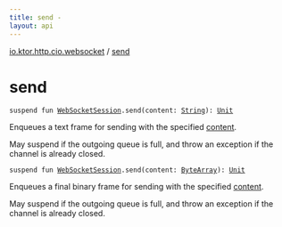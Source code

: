 ```yaml
---
title: send - 
layout: api
---
```


<div class='api-docs-breadcrumbs'><a href="index.html">io.ktor.http.cio.websocket</a> / <a href="./send.html">send</a></div>

# send

<div class="overload-group" markdown="1">

<div class="signature"><code><span class="keyword">suspend</span> <span class="keyword">fun </span><a href="-web-socket-session/index.html"><span class="identifier">WebSocketSession</span></a><span class="symbol">.</span><span class="identifier">send</span><span class="symbol">(</span><span class="parameterName" id="io.ktor.http.cio.websocket$send(io.ktor.http.cio.websocket.WebSocketSession, kotlin.String)/content">content</span><span class="symbol">:</span>&nbsp;<a href="https://kotlinlang.org/api/latest/jvm/stdlib/kotlin/-string/index.html"><span class="identifier">String</span></a><span class="symbol">)</span><span class="symbol">: </span><a href="https://kotlinlang.org/api/latest/jvm/stdlib/kotlin/-unit/index.html"><span class="identifier">Unit</span></a></code></div>

Enqueues a text frame for sending with the specified <a href="send.html#io.ktor.http.cio.websocket$send(io.ktor.http.cio.websocket.WebSocketSession, kotlin.String)/content">content</a>.

May suspend if the outgoing queue is full, and throw an exception if the channel is already closed.

</div>
<div class="overload-group" markdown="1">

<div class="signature"><code><span class="keyword">suspend</span> <span class="keyword">fun </span><a href="-web-socket-session/index.html"><span class="identifier">WebSocketSession</span></a><span class="symbol">.</span><span class="identifier">send</span><span class="symbol">(</span><span class="parameterName" id="io.ktor.http.cio.websocket$send(io.ktor.http.cio.websocket.WebSocketSession, kotlin.ByteArray)/content">content</span><span class="symbol">:</span>&nbsp;<a href="https://kotlinlang.org/api/latest/jvm/stdlib/kotlin/-byte-array/index.html"><span class="identifier">ByteArray</span></a><span class="symbol">)</span><span class="symbol">: </span><a href="https://kotlinlang.org/api/latest/jvm/stdlib/kotlin/-unit/index.html"><span class="identifier">Unit</span></a></code></div>

Enqueues a final binary frame for sending with the specified <a href="send.html#io.ktor.http.cio.websocket$send(io.ktor.http.cio.websocket.WebSocketSession, kotlin.ByteArray)/content">content</a>.

May suspend if the outgoing queue is full, and throw an exception if the channel is already closed.

</div>
